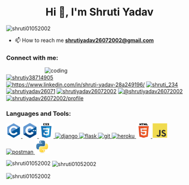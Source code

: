 <h1 align="center">Hi 👋, I'm Shruti Yadav</h1>
<p align="left"> <img src="https://komarev.com/ghpvc/?username=shruti01052002&label=Profile%20views&color=0e75b6&style=flat" alt="shruti01052002" /> </p>

- 📫 How to reach me **shrutiyadav26072002@gmail.com**

<h3 align="left">Connect with me:</h3>
<img align="right" alt="coding" width="400" src="https://tenor.com/bSTOD.gif">
<p align="left">
<a href="https://twitter.com/shrutiy38714905" target="blank"><img align="center" src="https://raw.githubusercontent.com/rahuldkjain/github-profile-readme-generator/master/src/images/icons/Social/twitter.svg" alt="shrutiy38714905" height="30" width="40" /></a>
<a href="https://linkedin.com/in/https://www.linkedin.com/in/shruti-yadav-28a249196/" target="blank"><img align="center" src="https://raw.githubusercontent.com/rahuldkjain/github-profile-readme-generator/master/src/images/icons/Social/linked-in-alt.svg" alt="https://www.linkedin.com/in/shruti-yadav-28a249196/" height="30" width="40" /></a>
<a href="https://www.codechef.com/users/shruti_234" target="blank"><img align="center" src="https://cdn.jsdelivr.net/npm/simple-icons@3.1.0/icons/codechef.svg" alt="shruti_234" height="30" width="40" /></a>
<a href="https://www.hackerrank.com/shrutiyadav26071" target="blank"><img align="center" src="https://raw.githubusercontent.com/rahuldkjain/github-profile-readme-generator/master/src/images/icons/Social/hackerrank.svg" alt="shrutiyadav26071" height="30" width="40" /></a>
<a href="https://www.leetcode.com/shrutiyadav26072002" target="blank"><img align="center" src="https://raw.githubusercontent.com/rahuldkjain/github-profile-readme-generator/master/src/images/icons/Social/leet-code.svg" alt="shrutiyadav26072002" height="30" width="40" /></a>
<a href="https://www.hackerearth.com/@shrutiyadav26072002" target="blank"><img align="center" src="https://raw.githubusercontent.com/rahuldkjain/github-profile-readme-generator/master/src/images/icons/Social/hackerearth.svg" alt="@shrutiyadav26072002" height="30" width="40" /></a>
<a href="https://auth.geeksforgeeks.org/user/shrutiyadav26072002/profile" target="blank"><img align="center" src="https://raw.githubusercontent.com/rahuldkjain/github-profile-readme-generator/master/src/images/icons/Social/geeks-for-geeks.svg" alt="shrutiyadav26072002/profile" height="30" width="40" /></a>
</p>

<h3 align="left">Languages and Tools:</h3>
<p align="left"> <a href="https://www.cprogramming.com/" target="_blank" rel="noreferrer"> <img src="https://raw.githubusercontent.com/devicons/devicon/master/icons/c/c-original.svg" alt="c" width="40" height="40"/> </a> <a href="https://www.w3schools.com/cpp/" target="_blank" rel="noreferrer"> <img src="https://raw.githubusercontent.com/devicons/devicon/master/icons/cplusplus/cplusplus-original.svg" alt="cplusplus" width="40" height="40"/> </a> <a href="https://www.w3schools.com/css/" target="_blank" rel="noreferrer"> <img src="https://raw.githubusercontent.com/devicons/devicon/master/icons/css3/css3-original-wordmark.svg" alt="css3" width="40" height="40"/> </a> <a href="https://www.djangoproject.com/" target="_blank" rel="noreferrer"> <img src="https://cdn.worldvectorlogo.com/logos/django.svg" alt="django" width="40" height="40"/> </a> <a href="https://flask.palletsprojects.com/" target="_blank" rel="noreferrer"> <img src="https://www.vectorlogo.zone/logos/pocoo_flask/pocoo_flask-icon.svg" alt="flask" width="40" height="40"/> </a> <a href="https://git-scm.com/" target="_blank" rel="noreferrer"> <img src="https://www.vectorlogo.zone/logos/git-scm/git-scm-icon.svg" alt="git" width="40" height="40"/> </a> <a href="https://heroku.com" target="_blank" rel="noreferrer"> <img src="https://www.vectorlogo.zone/logos/heroku/heroku-icon.svg" alt="heroku" width="40" height="40"/> </a> <a href="https://www.w3.org/html/" target="_blank" rel="noreferrer"> <img src="https://raw.githubusercontent.com/devicons/devicon/master/icons/html5/html5-original-wordmark.svg" alt="html5" width="40" height="40"/> </a> <a href="https://developer.mozilla.org/en-US/docs/Web/JavaScript" target="_blank" rel="noreferrer"> <img src="https://raw.githubusercontent.com/devicons/devicon/master/icons/javascript/javascript-original.svg" alt="javascript" width="40" height="40"/> </a> <a href="https://postman.com" target="_blank" rel="noreferrer"> <img src="https://www.vectorlogo.zone/logos/getpostman/getpostman-icon.svg" alt="postman" width="40" height="40"/> </a> <a href="https://www.python.org" target="_blank" rel="noreferrer"> <img src="https://raw.githubusercontent.com/devicons/devicon/master/icons/python/python-original.svg" alt="python" width="40" height="40"/> </a> </p>

<p><img align="left" src="https://github-readme-stats.vercel.app/api/top-langs?username=shruti01052002&show_icons=true&locale=en&layout=compact" alt="shruti01052002" /></p>

<p>&nbsp;<img align="center" src="https://github-readme-stats.vercel.app/api?username=shruti01052002&show_icons=true&locale=en" alt="shruti01052002" /></p>

<p><img align="center" src="https://github-readme-streak-stats.herokuapp.com/?user=shruti01052002&" alt="shruti01052002" /></p>
